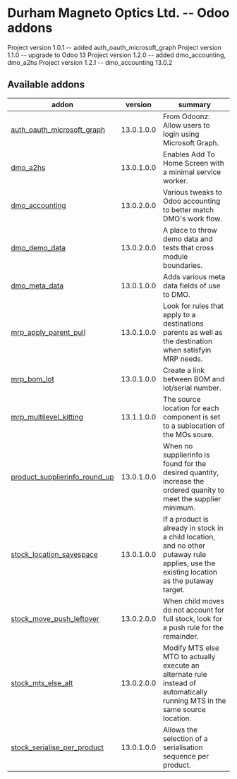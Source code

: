 # Durham Magneto Optics Ltd. -- Odoo addons

[//]: # (addons)

Project version 1.0.1 -- added auth_oauth_microsoft_graph
Project version 1.1.0 -- upgrade to Odoo 13
Project version 1.2.0 -- added dmo_accounting, dmo_a2hs
Project version 1.2.1 -- dmo_accounting 13.0.2

Available addons
----------------
addon | version | summary
--- | --- | ---
[auth_oauth_microsoft_graph](auth_oauth_microsoft_graph/) | 13.0.1.0.0 | From Odoonz: Allow users to login using Microsoft Graph.
[dmo_a2hs](dmo_a2hs/) | 13.0.1.0.0 | Enables Add To Home Screen with a minimal service worker.
[dmo_accounting](dmo_accounting/) | 13.0.2.0.0 | Various tweaks to Odoo accounting to better match DMO's work flow.
[dmo_demo_data](dmo_demo_data/) | 13.0.2.0.0  | A place to throw demo data and tests that cross module boundaries.
[dmo_meta_data](dmo_meta_data/) | 13.0.1.0.0  | Adds various meta data fields of use to DMO.
[mrp_apply_parent_pull](mrp_apply_parent_pull/) | 13.0.1.0.0  | Look for rules that apply to a destinations parents as well as the destination when satisfyin MRP needs.
[mrp_bom_lot](mrp_bom_lot/) | 13.0.1.0.0  | Create a link between BOM and lot/serial number.
[mrp_multilevel_kitting](mrp_multilevel_kitting/) | 13.1.1.0.0  | The source location for each component is set to a sublocation of the MOs soure.
[product_supplierinfo_round_up](product_supplierinfo_round_up/) | 13.0.1.0.0  | When no supplierinfo is found for the desired quantity, increase the ordered quanity to meet the supplier minimum.
[stock_location_savespace](stock_location_savespace/) | 13.0.1.0.0  | If a product is already in stock in a child location, and no other putaway rule applies, use the existing location as the putaway target.
[stock_move_push_leftover](stock_move_push_leftover/) | 13.0.2.0.0  | When child moves do not account for full stock, look for a push rule for the remainder.
[stock_mts_else_alt](stock_mts_else_alt/) | 13.0.2.0.0 | Modify MTS else MTO to actually execute an alternate rule instead of automatically running MTS in the same source location.
[stock_serialise_per_product](stock_serialise_per_product/) | 13.0.1.0.0  | Allows the selection of a serialisation sequence per product.

[//]: # (end addons)